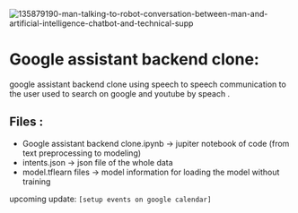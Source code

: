 ![135879190-man-talking-to-robot-conversation-between-man-and-artificial-intelligence-chatbot-and-technical-supp](https://user-images.githubusercontent.com/59618586/123718716-33b75b00-d880-11eb-8d59-8edd81104e63.jpg)

# Google assistant backend clone:
google assistant backend clone using speech to speech  communication to the user used to search on google and youtube by speach .

## Files : 
* Google assistant backend clone.ipynb -> jupiter notebook of code (from text preprocessing to modeling)
* intents.json -> json file of the whole data
* model.tflearn files -> model information for loading the model without training 

upcoming update:
`[setup events on google calendar]`

